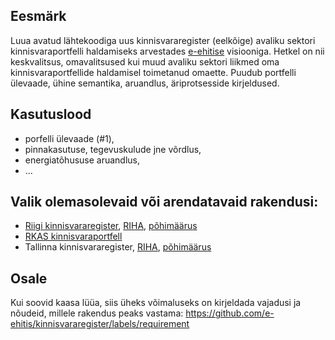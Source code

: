 ## Eesmärk
Luua avatud lähtekoodiga uus kinnisvararegister (eelkõige) avaliku sektori kinnisvaraportfelli haldamiseks arvestades [e-ehitise](http://e-ehitis.ee/) visiooniga. Hetkel on nii keskvalitsus, omavalitsused kui muud avaliku sektori liikmed oma kinnisvaraportfellide haldamisel toimetanud omaette. Puudub portfelli ülevaade, ühine semantika, aruandlus, äriprotsesside kirjeldused.

## Kasutuslood
- porfelli ülevaade (#1),
- pinnakasutuse, tegevuskulude jne võrdlus,
- energiatõhususe aruandlus,
- ...

## Valik olemasolevaid või arendatavaid rakendusi:

- [Riigi kinnisvararegister](https://riigivara.fin.ee/kvr/), [RIHA](https://riha.eesti.ee/riha/main/inf/riigi_kinnisvara_register), [põhimäärus](https://www.riigiteataja.ee/akt/128122010002)
- [RKAS kinnisvaraportfell](http://rkas.ee/kinnisvaraportfell)
- Tallinna kinnisvararegister, [RIHA](https://riha.eesti.ee/riha/main/inf/tallinna_kinnisvararegister), [põhimäärus](https://www.riigiteataja.ee/akt/408022013093)

## Osale
Kui soovid kaasa lüüa, siis üheks võimaluseks on kirjeldada vajadusi ja nõudeid, millele rakendus peaks vastama: https://github.com/e-ehitis/kinnisvararegister/labels/requirement 

